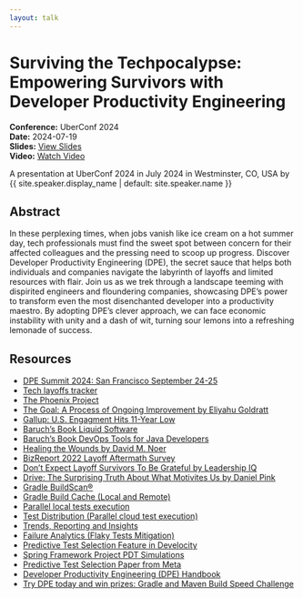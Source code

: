 ```yaml
---
layout: talk
---
```


<!-- Source: https://noti.st/jbaruch/gSN6WP/surviving-the-techpocalypse-empowering-survivors-with-developer-productivity-engineering -->
# Surviving the Techpocalypse: Empowering Survivors with Developer Productivity Engineering

**Conference:** UberConf 2024  
**Date:** 2024-07-19  
**Slides:** [View Slides](https://drive.google.com/file/d/1RzSedTnVayXrNEpYlP0-N6MXvNCEIPuC/view)  
**Video:** [Watch Video](https://www.youtube.com/watch?v=SD2TP2aWOaA)  

A presentation at UberConf 2024 in
                    July 2024 in
                    Westminster, CO, USA by 
                    {{ site.speaker.display_name | default: site.speaker.name }}

## Abstract

In these perplexing times, when jobs vanish like ice cream on a hot summer day, tech professionals must find the sweet spot between concern for their affected colleagues and the pressing need to scoop up progress.
Discover Developer Productivity Engineering (DPE), the secret sauce that helps both individuals and companies navigate the labyrinth of layoffs and limited resources with flair. Join us as we trek through a landscape teeming with dispirited engineers and floundering companies, showcasing DPE’s power to transform even the most disenchanted developer into a productivity maestro.
By adopting DPE’s clever approach, we can face economic instability with unity and a dash of wit, turning sour lemons into a refreshing lemonade of success.

## Resources

- [DPE Summit 2024: San Francisco September 24-25](https://dpe.org/summit2024/)
- [Tech layoffs tracker](https://layoffs.fyi/)
- [The Phoenix Project](https://itrevolution.com/product/the-phoenix-project/)
- [The Goal: A Process of Ongoing Improvement by Eliyahu Goldratt](https://amzn.to/4f2PrHn)
- [Gallup: U.S. Engagment Hits 11-Year Low](https://www.gallup.com/workplace/643286/engagement-hits-11-year-low.aspx)
- [Baruch’s Book Liquid Software](https://amzn.to/47AoDug)
- [Baruch’s Book DevOps Tools for Java Developers](https://amzn.to/3OWsgTP)
- [Healing the Wounds by David M. Noer](https://amzn.to/3SdMOIU)
- [BizReport 2022 Layoff Aftermath Survey](https://www.bizreport.com/layoff-aftermath-survey-2022/)
- [Don’t Expect Layoff Survivors To Be Grateful by Leadership IQ](https://www.leadershipiq.com/blogs/leadershipiq/29062401-dont-expect-layoff-survivors-to-be-grateful)
- [Drive: The Surprising Truth About What Motivites Us by Daniel Pink](https://www.danpink.com/books/drive/)
- [Gradle BuildScan®](https://scans.gradle.com/)
- [Gradle Build Cache (Local and Remote)](https://docs.gradle.org/current/userguide/build_cache.html)
- [Parallel local tests execution](https://docs.gradle.org/current/userguide/performance.html#parallel_execution)
- [Test Distribution (Parallel cloud test execution)](https://gradle.com/gradle-enterprise-solutions/test-distribution/)
- [Trends, Reporting and Insights](https://gradle.com/gradle-enterprise-solutions/management-reporting-and-insights/)
- [Failure Analytics (Flaky Tests Mitigation)](https://gradle.com/gradle-enterprise-solutions/failure-analytics/)
- [Predictive Test Selection Feature in Develocity](https://gradle.com/gradle-enterprise-solutions/predictive-test-selection/)
- [Spring Framework Project PDT Simulations](https://ge.spring.io/scans/test-selection?predictive-test-selection.view=simulator&search.timeZoneId=America%2FToronto#)
- [Predictive Test Selection Paper from Meta](https://research.facebook.com/publications/predictive-test-selection/)
- [Developer Productivity Engineering (DPE) Handbook](https://gradle.com/developer-productivity-engineering/handbook/)
- [Try DPE today and win prizes: Gradle and Maven Build Speed Challenge](https://gradle.com/gradle-and-maven-build-speed-challenge/)
